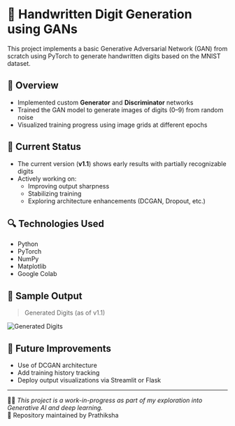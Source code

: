 # 🧠 Handwritten Digit Generation using GANs

This project implements a basic Generative Adversarial Network (GAN) from scratch using PyTorch to generate handwritten digits based on the MNIST dataset.

## 🧪 Overview
- Implemented custom **Generator** and **Discriminator** networks
- Trained the GAN model to generate images of digits (0–9) from random noise
- Visualized training progress using image grids at different epochs

## 🔄 Current Status
- The current version (**v1.1**) shows early results with partially recognizable digits
- Actively working on:
  - Improving output sharpness
  - Stabilizing training
  - Exploring architecture enhancements (DCGAN, Dropout, etc.)

## 🔍 Technologies Used
- Python
- PyTorch
- NumPy
- Matplotlib
- Google Colab

## 📸 Sample Output
> Generated Digits (as of v1.1)

![Generated Digits](screenshots/Screenshot(184).png) <!-- Update path if needed -->

## 🚀 Future Improvements
- Use of DCGAN architecture
- Add training history tracking
- Deploy output visualizations via Streamlit or Flask

---

👩‍💻 *This project is a work-in-progress as part of my exploration into Generative AI and deep learning.*  
📂 Repository maintained by Prathiksha

